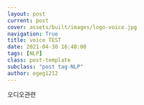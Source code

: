```yaml
---
layout: post
current: post
cover: assets/built/images/logo-voice.jpg
navigation: True
title: voice TEST
date: 2021-04-30 16:40:00
tags: [NLP]
class: post-template
subclass: "post tag-NLP"
author: egeg1212
---
```


오디오관련
